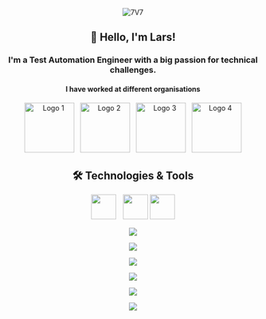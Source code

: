 <p align="center">
    <img src="https://github.com/user-attachments/assets/1f4fbfa9-fc0c-4fea-a052-2ee0bdb6e43b" alt="7V7"/>
</p>


<h2 align="center"> 👋 Hello, I'm Lars!</h2>
<h3 align="center"> I'm a Test Automation Engineer with a big passion for technical challenges.</h3>

<h4 align="center"> I have worked at different organisations </h4>

<p align="center">
    <img src="https://github.com/user-attachments/assets/b1130845-a2b0-41bf-a410-fd607f7e3c99" width="100" height="auto" alt="Logo 1"/>
    &nbsp;
    <img src="https://github.com/user-attachments/assets/5b9de25f-a040-44db-897c-6e33c67a57e0" width="100" height="auto" alt="Logo 2"/>
    &nbsp;
    <img src="https://github.com/user-attachments/assets/72b3b3ee-96cd-4a5c-84b4-0d2a24d0b74f" width="100" height="auto" alt="Logo 3"/>
    &nbsp;
    <img src="https://github.com/user-attachments/assets/e0f19fa5-d0cb-4ab7-a861-35f0f604920d" width="100" height="auto" alt="Logo 4"/>
</p>



<h2 align="center"> 🛠️ Technologies & Tools</h2>

<p align="center">
  <img src="https://github.com/user-attachments/assets/b673a5ea-2b24-47bc-8fb6-dff43ddbb7c4" height="50" width="50" style="margin-right: 10px;"/>
  <img src="https://github.com/user-attachments/assets/bc8bad54-3c04-48a2-8ad1-df2c9cf338dc" height="50" width="50"/>
  <img src="https://github.com/user-attachments/assets/362db0fc-0bd6-46b3-9299-53ce7e7e144f" height="50" width="50"/>
</p>





<p align="center">
  <a href="https://skillicons.dev">
    <img src="https://skillicons.dev/icons?i=maven,jenkins,gherkin,java,postgres,postman,selenium" />
  </a>
</p>

<p align="center">

  <a href="https://skillicons.dev">
    <img src="https://skillicons.dev/icons?i=pycharm,py,regex,rider,spring,idea,kafka" />
  </a>
</p>

<p align="center">
  <a href="https://skillicons.dev">
    <img src="https://skillicons.dev/icons?i=ubuntu,vscode,windows,visualstudio,ts,kubernetes,linux" />
  </a>
</p>

<p align="center">
  <a href="https://skillicons.dev">
    <img src="https://skillicons.dev/icons?i=androidstudio,apple,azure,bash,cs,css,md" />
  </a>
</p>

<p align="center">
  <a href="https://skillicons.dev">
    <img src="https://skillicons.dev/icons?i=cypress,docker,figma,git,github,gitlab,notion" />
  </a>
</p>

<p align="center">
  <a href="https://skillicons.dev">
    <img src="https://skillicons.dev/icons?i=grafana,html,stackoverflow,npm,js,mysql,kali" />
  </a>
</p>

